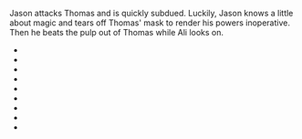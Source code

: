 Jason attacks Thomas and is quickly subdued. Luckily, Jason knows a little about magic and tears off Thomas' mask to render his powers inoperative. Then he beats the pulp out of Thomas while Ali looks on.

* [](109B-109A--NoPref.--.md)
* [](109C--NoPref.--.md)
* [](109D--NoPref.--.md)
* [](109E--NoPref.--.md)
* [](109F--Take03--.md)
* [](109G--NoPref.--.md)
* [](109I--NoPref.--.md)
* [](109J-111C--Take03--.md)
* [](109K--109L-111F--.md)
